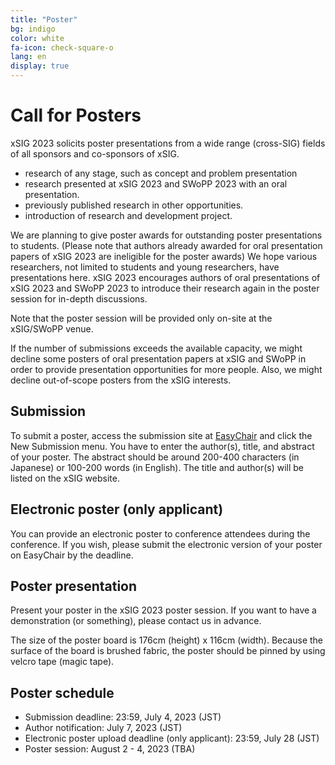 ```yaml
---
title: "Poster"
bg: indigo
color: white
fa-icon: check-square-o
lang: en
display: true
---
```

<a name="poster"></a>

# Call for Posters

xSIG 2023 solicits poster presentations from a wide range (cross-SIG) fields of all sponsors and co-sponsors of xSIG.

- research of any stage, such as concept and problem presentation
- research presented at xSIG 2023 and SWoPP 2023 with an oral presentation.
- previously published research in other opportunities.
- introduction of research and development project.

We are planning to give poster awards for outstanding poster presentations to students.
(Please note that authors already awarded for oral presentation papers of xSIG 2023 are ineligible for the poster awards)
We hope various researchers, not limited to students and young researchers, have presentations here.
xSIG 2023 encourages authors of oral presentations of xSIG 2023 and SWoPP 2023 to introduce their research again in the poster session for in-depth discussions.

Note that the poster session will be provided only on-site at the xSIG/SWoPP venue.

If the number of submissions exceeds the available capacity, we might decline some posters of oral presentation papers at xSIG and SWoPP in order to provide presentation opportunities for more people. Also, we might decline out-of-scope posters from the xSIG interests.

Submission
--------------------

To submit a poster, access the submission site at [EasyChair](https://easychair.org/my/conference?conf=xsig2023) and click the New Submission menu.
You have to enter the author(s), title, and abstract of your poster. The abstract should be around 200-400 characters (in Japanese) or 100-200 words (in English).
The title and author(s) will be listed on the xSIG website.

Electronic poster (only applicant)
--------------------

You can provide an electronic poster to conference attendees during the conference.
If you wish, please submit the electronic version of your poster on EasyChair by the deadline.

Poster presentation
--------------------

Present your poster in the xSIG 2023 poster session.
If you want to have a demonstration (or something), please contact us in advance.

The size of the poster board is 176cm (height) x 116cm (width).
Because the surface of the board is brushed fabric, the poster should be pinned by using velcro tape (magic tape).

Poster schedule
--------------------

- Submission deadline: 23:59, July 4, 2023 (JST)
- Author notification: July 7, 2023 (JST)
- Electronic poster upload deadline (only applicant): 23:59, July 28 (JST)
- Poster session: August 2 - 4, 2023 (TBA)

